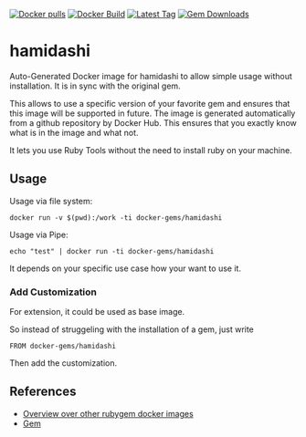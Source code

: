 [![Docker pulls](https://img.shields.io/docker/pulls/rubygem/hamidashi.svg)](https://hub.docker.com/r/rubygem/hamidashi/)
[![Docker Build](https://img.shields.io/docker/automated/rubygem/hamidashi.svg)](https://hub.docker.com/r/rubygem/hamidashi/)
[![Latest Tag](https://img.shields.io/github/tag/docker-rubygem/hamidashi.svg)](https://hub.docker.com/r/rubygem/hamidashi/)
[![Gem Downloads](https://img.shields.io/gem/dt/hamidashi.svg)](https://rubygems.org/gems/hamidashi/)
# hamidashi

Auto-Generated Docker image for hamidashi to allow simple usage without installation.
It is in sync with the original gem.

This allows to use a specific version of your favorite gem and ensures that this image will be supported in future.
The image is generated automatically from a github repository by Docker Hub.
This ensures that you exactly know what is in the image and what not.

It lets you use Ruby Tools without the need to install ruby on your machine.

## Usage

Usage via file system:

`docker run -v $(pwd):/work -ti docker-gems/hamidashi`

Usage via Pipe:

`echo "test" | docker run -ti docker-gems/hamidashi`

It depends on your specific use case how your want to use it.

### Add Customization

For extension, it could be used as base image.

So instead of struggeling with the installation of a gem, just write

`FROM docker-gems/hamidashi`

Then add the customization.

## References

 - [Overview over other rubygem docker images](https://github.com/thinkbot/docker-rubygem)
 - [Gem](https://rubygems.org/gems/hamidashi/)
